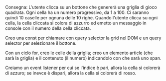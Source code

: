 Consegna:
L'utente clicca su un bottone che genererà una griglia di gioco quadrata.
Ogni cella ha un numero progressivo, da 1 a 100.
Ci saranno quindi 10 caselle per ognuna delle 10 righe.
Quando l'utente clicca su ogni cella, la cella cliccata si colora di azzurro ed emetto un messaggio in console con il numero della cella cliccata.

Creo una const per chiamare con query selector la grid nel DOM e un query selector per selezionare il bottone.

Con un ciclo for, creo le celle della griglia; creo un elemento article (che sarà la griglia) e il contenuto (il numero) indicandolo con che sarà uno span.

Creiamo un event listener per cui se l'indice è pari, allora la cella si colorerà di azzuro; se inevce è dispari, allora la cella si colorerà di rosso.